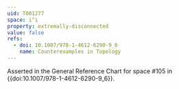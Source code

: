 ```yaml
---
uid: T001277
space: i^i
property: extremally-disconnected
value: false
refs:
  - doi: 10.1007/978-1-4612-6290-9_6
    name: Counterexamples in Topology
---
```

Asserted in the General Reference Chart for space #105 in
{{doi:10.1007/978-1-4612-6290-9_6}}.

